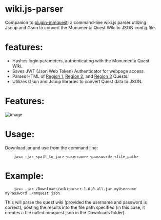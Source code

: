 # wiki.js-parser
Companion to [plugin-mmquest](https://github.com/aaronkwan/plugin-mmquest): 
a command-line wiki.js parser utlizing Jsoup and Gson to convert the Monumenta Quest Wiki to JSON config file.

# features:
- Hashes login parameters, authenticating with the Monumenta Quest Wiki.  
- Saves JWT (Json Web Token) Authenticator for webpage access.
- Parses HTML of [Region 1](https://wiki.playmonumenta.com/moderating/quest-scores/region_2), [Region 2](https://wiki.playmonumenta.com/moderating/quest-scores/region_2), and [Region 3](https://wiki.playmonumenta.com/moderating/quest-scores/region_3) Quests.
- Utilizes Gson and Jsoup libraries to convert Quest data to JSON.
      
# Features:

![image](https://user-images.githubusercontent.com/123356351/229330725-4947f7db-f256-43b9-8e0e-49c8d59daa46.png)

# Usage:
Download jar and use from the command line:

        java -jar <path_to_jar> <username> <password> <file_path>
        
# Example:
        java -jar /Downloads/wikiparser-1.0.0-all.jar myUsername myPassword ./mmquest.json
        
This will parse the quest wiki (provided the username and password is correct), posting the results into the file path specified (in this case, it creates a file called mmquest.json in the Downloads folder).
